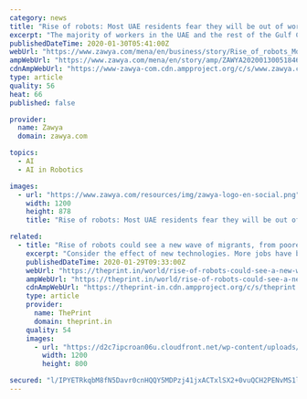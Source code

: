 ```yaml
---
category: news
title: "Rise of robots: Most UAE residents fear they will be out of work in ten years"
excerpt: "The majority of workers in the UAE and the rest of the Gulf Cooperation Council (GCC) states fear losing their jobs to robots, as companies are turning to machines to speed up production, a new research revealed. According to a PwC survey, 75 percent of UAE professionals believe that a growing adoption of artificial intelligence (AI ..."
publishedDateTime: 2020-01-30T05:41:00Z
webUrl: "https://www.zawya.com/mena/en/business/story/Rise_of_robots_Most_UAE_residents_fear_they_will_be_out_of_work_in_ten_years-ZAWYA20200130051846/"
ampWebUrl: "https://www.zawya.com/mena/en/story/amp/ZAWYA20200130051846/"
cdnAmpWebUrl: "https://www-zawya-com.cdn.ampproject.org/c/s/www.zawya.com/mena/en/story/amp/ZAWYA20200130051846/"
type: article
quality: 56
heat: 66
published: false

provider:
  name: Zawya
  domain: zawya.com

topics:
  - AI
  - AI in Robotics

images:
  - url: "https://www.zawya.com/resources/img/zawya-logo-en-social.png"
    width: 1200
    height: 878
    title: "Rise of robots: Most UAE residents fear they will be out of work in ten years"

related:
  - title: "Rise of robots could see a new wave of migrants, from poorer to richer countries"
    excerpt: "Consider the effect of new technologies. More jobs have been automated because of advances in computing, robotics, and artificial intelligence. One consequence has been the hollowing out of clerical jobs. Displaced employees end up competing for positions that might have been considered below their pay grade. That depresses wages more generally."
    publishedDateTime: 2020-01-29T09:33:00Z
    webUrl: "https://theprint.in/world/rise-of-robots-could-see-a-new-wave-of-migrants-from-poorer-to-richer-countries/355983/"
    ampWebUrl: "https://theprint.in/world/rise-of-robots-could-see-a-new-wave-of-migrants-from-poorer-to-richer-countries/355983/?amp"
    cdnAmpWebUrl: "https://theprint-in.cdn.ampproject.org/c/s/theprint.in/world/rise-of-robots-could-see-a-new-wave-of-migrants-from-poorer-to-richer-countries/355983/?amp"
    type: article
    provider:
      name: ThePrint
      domain: theprint.in
    quality: 54
    images:
      - url: "https://d2c7ipcroan06u.cloudfront.net/wp-content/uploads/2018/06/robot-e1527912484227.jpg"
        width: 1200
        height: 800

secured: "l/IPYETRkqbM8fN5Davr0cnHQQY5MDPzj41jxACTxlSX2+0vuQCH2PENvMS1l+pwqXN3vZlX9ccD77Px8AbedAx6iVCJgb+C0fgKS/uNRcYHlDLzgh2YMbieh6g+8JgaGWnLLT1fqQ4d6+4afJrR0TBdMiaiReQ3Pudfygu+LTDBSgzxTvi5yAW4mNrnb9Vok0k7xE487FzVC6JCJRGRUHXaRpDHc7UPv3HSfYeGguEpusJiG6cqrhFc+RK4V0BBomtbhSLjvZTYDmmGqezNGWzE8bN/IA/8pPUvwtx110VJ6zLUsy+1lIkrRSouMBKZ;laJMqQjX0mE60Zh52aDjaw=="
---
```


